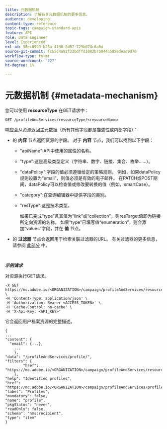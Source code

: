 ```yaml
---
title: 元数据机制
description: 了解有关元数据机制的更多信息。
audience: developing
content-type: reference
topic-tags: campaign-standard-apis
feature: API
role: Data Engineer
level: Experienced
exl-id: 58ec0999-b28a-4198-8d57-729b074c6a6d
source-git-commit: fcb5c4a92f23bdffd1082b7b044b5859dead9d70
workflow-type: tm+mt
source-wordcount: '227'
ht-degree: 1%

---
```


# 元数据机制 {#metadata-mechanism}

您可以使用 **resourceType** 在GET请求中：

`GET /profileAndServices/resourceType/<resourceName>`

响应会从资源返回主元数据（所有其他字段都是描述性或内部字段）：

* 的 **内容** 节点返回资源的字段。 对于 **内容** 节点，我们可以找到以下字段：

   * &quot;apiName&quot;:API中使用的属性的名称。
   * &quot;type&quot;:这是高级类型定义（字符串、数字、链接、集合、枚举……）。
   * &quot;dataPolicy&quot;:字段的值必须遵循给定的策略规则。 例如，如果dataPolicy规则设置为“email”，则值必须是有效的电子邮件。 在PATCH或POST期间，dataPolicy可以检查值或修改要转换的值（例如，smartCase）。
   * &quot;category&quot;:在查询编辑器中提供字段的类别。
   * &quot;resType&quot;:这是技术类型。

      如果已完成“type”且其值为“link”或“collection”，则resTarget值即为链接所定向资源的名称。
如果“type”已填写值“enumeration”，则会添加“values”字段，并在 **值** 节点。

* 的 **过滤器** 节点会返回用于检索关联过滤器的URL。 有关过滤器的更多信息，请参阅 [此部分](../../api/using/filtering.md) 中。

<!-- créer une section au même niveau sur les liens -->
<!-- dans l'exemple: birthdate, email +  mettre 2 liens : un de type 1-1 , 1-N
si on prend l'exemple de l'org unit, on aura un bon exemple lien -->
<!-- plus reparler du node Data -->

<br/>

***示例请求***

对资源执行GET请求。

```
-X GET https://mc.adobe.io/<ORGANIZATION>/campaign/profileAndServices/resourceType/profile \
-H 'Content-Type: application/json' \
-H 'Authorization: Bearer <ACCESS_TOKEN>' \
-H 'Cache-Control: no-cache' \
-H 'X-Api-Key: <API_KEY>'
```

它会返回用户档案资源的完整描述。

```
{
...
"content": {
  "email": {...},
    ...
    },
"data": "/profileAndServices/profile/",
"filters": {
        "href": "https://mc.adobe.io/<ORGANIZATION>/campaign/profileAndServices/resourceType/<PKEY>"
    },
"help": "Identified profiles",
"href": "https://mc.adobe.io/<ORGANIZATION>/campaign/profileAndServices/profile/metadata",
"label": "Profiles",
"mandatory": false,
"name": "profile",
"pkgStatus": "never",
"readOnly": false,
"schema": "nms:recipient",
"type": "item"
}
```
